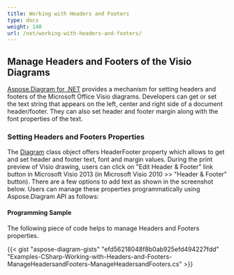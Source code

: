 ```yaml
---
title: Working with Headers and Footers
type: docs
weight: 140
url: /net/working-with-headers-and-footers/
---
```


## **Manage Headers and Footers of the Visio Diagrams**
[Aspose.Diagram for .NET](https://products.aspose.com/diagram/net/) provides a mechanism for setting headers and footers of the Microsoft Office Visio diagrams. Developers can get or set the text string that appears on the left, center and right side of a document header/footer. They can also set header and footer margin along with the font properties of the text.
### **Setting Headers and Footers Properties**
The [Diagram](http://www.aspose.com/api/net/diagram/aspose.diagram/diagram) class object offers HeaderFooter property which allows to get and set header and footer text, font and margin values. During the print preview of Visio drawing, users can click on "Edit Header & Footer" link button in Microsoft Visio 2013 (in Microsoft Visio 2010 >> "Header & Footer" button). There are a few options to add text as shown in the screenshot below. Users can manage these properties programmatically using Aspose.Diagram API as follows:
#### **Programming Sample**
The following piece of code helps to manage Headers and Footers properties.

{{< gist "aspose-diagram-gists" "efd56218048f8b0ab925efd494227fdd" "Examples-CSharp-Working-with-Headers-and-Footers-ManageHeadersandFooters-ManageHeadersandFooters.cs" >}}
